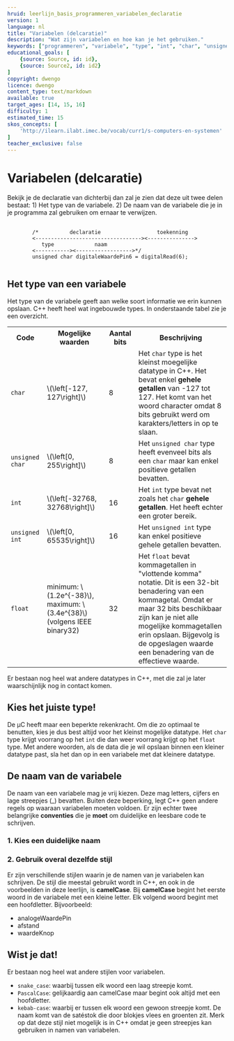 ```yaml
---
hruid: leerlijn_basis_programmeren_variabelen_declaratie
version: 1
language: nl
title: "Variabelen (delcaratie)"
description: "Wat zijn variabelen en hoe kan je het gebruiken."
keywords: ["programmeren", "variabele", "type", "int", "char", "unsigned", "float", "microcontroller", "µC", "arduino", "dwenguino"]
educational_goals: [
    {source: Source, id: id}, 
    {source: Source2, id: id2}
]
copyright: dwengo
licence: dwengo
content_type: text/markdown
available: true
target_ages: [14, 15, 16]
difficulty: 1
estimated_time: 15
skos_concepts: [
    'http://ilearn.ilabt.imec.be/vocab/curr1/s-computers-en-systemen'
]
teacher_exclusive: false
---
```


# Variabelen (delcaratie)

Bekijk je de declaratie van dichterbij dan zal je zien dat deze uit twee delen bestaat: 1) Het type van de variabele. 2) De naam van de variabele die je in je programma zal gebruiken om ernaar te verwijzen.

<pre>
    <code class="language-cpp">
        /*          declaratie                  toekenning
        <----------------------------------><---------------> 
           type             naam
        <-----------><------------------>*/
        unsigned char digitaleWaardePin6 = digitalRead(6);
    </code>
</pre> 

## Het type van een variabele

Het type van de variabele geeft aan welke soort informatie we erin kunnen opslaan. C++ heeft heel wat ingebouwde types. In onderstaande tabel zie je een overzicht.

<table>
    <tr>
        <th>Code</th>
        <th>Mogelijke waarden</th>
        <th>Aantal bits</th>
        <th>Beschrijving</th>
    </tr>
    <tr>
        <td><code class="language-cpp">char</code></td>
        <td>\(\left[-127, 127\right]\)</td>
        <td>8</td>
        <td>Het <code class="language-cpp">char</code> type is het kleinst moegelijke datatype in C++. Het bevat enkel <strong>gehele getallen</strong> van -127 tot 127. Het komt van het woord character omdat 8 bits gebruikt werd om karakters/letters in op te slaan.</td>
    </tr>
    <tr>
        <td><code class="language-cpp">unsigned char</code></td>
        <td>\(\left[0, 255\right]\)</td>
        <td>8</td>
        <td>Het <code class="language-cpp">unsigned char</code> type heeft evenveel bits als een <code class="language-cpp">char</code> maar kan enkel positieve getallen bevatten.</td>
    </tr>
    <tr>
        <td><code class="language-cpp">int</code></td>
        <td>\(\left[-32768, 32768\right]\)</td>
        <td>16</td>
        <td>Het <code class="language-cpp">int</code> type bevat net zoals het <code class="language-cpp">char</code> <strong>gehele getallen</strong>. Het heeft echter een groter bereik.</td>
    </tr>
    <tr>
        <td><code class="language-cpp">unsigned int</code></td>
        <td>\(\left[0, 65535\right]\)</td>
        <td>16</td>
        <td>Het <code class="language-cpp">unsigned int</code> type kan enkel positieve gehele getallen bevatten.</td>
    </tr>
    <tr>
        <td><code class="language-cpp">float</code></td>
        <td>minimum: \(1.2e^{-38}\), maximum: \(3.4e^{38}\) (volgens IEEE binary32)</td>
        <td>32</td>
        <td>Het <code class="language-cpp">float</code> bevat kommagetallen in "vlottende komma" notatie. Dit is een 32-bit benadering van een kommagetal. Omdat er maar 32 bits beschikbaar zijn kan je niet alle mogelijke kommagetallen erin opslaan. Bijgevolg is de opgeslagen waarde een benadering van de effectieve waarde.</td>
    </tr>
</table>

Er bestaan nog heel wat andere datatypes in C++, met die zal je later waarschijnlijk nog in contact komen.

<div class="dwengo-content sideinfo">
    <h2 class="title">Kies het juiste type!</h2>
    <div class="content">
        De µC heeft maar een beperkte rekenkracht. Om die zo optimaal te benutten, kies je dus best altijd voor het kleinst mogelijke datatype. Het <code class="language-cpp">char</code> type krijgt voorrang op het <code class="language-cpp">int</code> die dan weer voorrang krijgt op het <code class="language-cpp">float</code> type. Met andere woorden, als de data die je wil opslaan binnen een kleiner datatype past, sla het dan op in een variabele met dat kleinere datatype.
    </div>
</div>


## De naam van de variabele

De naam van een variabele mag je vrij kiezen. Deze mag letters, cijfers en lage streepjes (_) bevatten. Buiten deze beperking, legt C++ geen andere regels op waaraan variabelen moeten voldoen. Er zijn echter twee belangrijke **conventies** die je <strong>moet</strong> om duidelijke en leesbare code te schrijven. 

### 1. Kies een duidelijke naam


### 2. Gebruik overal dezelfde stijl

Er zijn verschillende stijlen waarin je de namen van je variabelen kan schrijven. De stijl die meestal gebruikt wordt in C++, en ook in de voorbeelden in deze leerlijn, is **camelCase**. Bij **camelCase** begint het eerste woord in de variabele met een kleine letter. Elk volgend woord begint met een hoofdletter. Bijvoorbeeld:

- analogeWaardePin
- afstand
- waardeKnop

<div class="dwengo-content sideinfo">
    <h2 class="title">Wist je dat!</h2>
    <div class="content">
        Er bestaan nog heel wat andere stijlen voor variabelen. 
        <ul>
            <li><code class="language-cpp">snake_case</code>: waarbij tussen elk woord een laag streepje komt.</li>
            <li><code class="language-cpp">PascalCase</code>: gelijkaardig aan camelCase maar begint ook altijd met een hoofdletter.</li>
            <li><code class="language-css">kebab-case</code>: waarbij er tussen elk woord een gewoon streepje komt. De naam komt van de satéstok die door blokjes vlees en groenten zit. Merk op dat deze stijl niet mogelijk is in C++ omdat je geen streepjes kan gebruiken in namen van variabelen.</li>
        </ul>
    </div>
</div>

